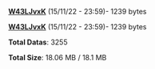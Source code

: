[**W43LJvxK**](/data/W43LJvxK.txt) (15/11/22 - 23:59)- 1239 bytes

[**W43LJvxK**](/data/W43LJvxK.txt) (15/11/22 - 23:59)- 1239 bytes

**Total Datas**: 3255

**Total Size**: 18.06 MB / 18.1 MB